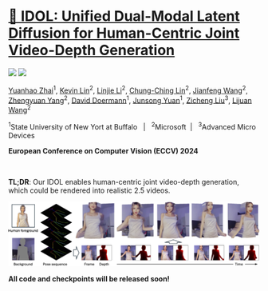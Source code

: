 # [💃 IDOL: Unified Dual-Modal Latent Diffusion for Human-Centric Joint Video-Depth Generation](https://yhzhai.github.io/idol/)

<a href='https://yhzhai.github.io/idol/'><img src='https://img.shields.io/badge/Project-Page-Green'></a> <a href='https://arxiv.org/abs/2407.10937'><img src='https://img.shields.io/badge/Paper-arXiv-red'></a>

[Yuanhao Zhai](https://www.yhzhai.com/)<sup>1</sup>, [Kevin Lin](https://sites.google.com/site/kevinlin311tw/)<sup>2</sup>, [Linjie Li](https://scholar.google.com/citations?hl=en&user=WR875gYAAAAJ)<sup>2</sup>, [Chung-Ching Lin](https://scholar.google.com/citations?hl=en&user=legkbM0AAAAJ)<sup>2</sup>, [Jianfeng Wang](http://jianfengwang.me)<sup>2</sup>, [Zhengyuan Yang](https://zyang-ur.github.io)<sup>2</sup>, [David Doermann](https://cse.buffalo.edu/~doermann/)<sup>1</sup>, [Junsong Yuan](https://cse.buffalo.edu/~jsyuan/)<sup>1</sup>, [Zicheng Liu](https://scholar.google.com/citations?hl=en&user=bkALdvsAAAAJ)<sup>3</sup>, [Lijuan Wang](https://scholar.google.com/citations?hl=en&user=cDcWXuIAAAAJ)<sup>2</sup>

<sup>1</sup>State University of New Yort at Buffalo  &nbsp; | &nbsp;  <sup>2</sup>Microsoft &nbsp;| &nbsp;  <sup>3</sup>Advanced Micro Devices

**European Conference on Computer Vision (ECCV) 2024**

&nbsp;

**TL;DR**: Our IDOL enables human-centric joint video-depth generation, which could be rendered into realistic 2.5 videos.

![](static/images/teaser.png)

**All code and checkpoints will be released soon!**